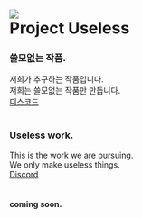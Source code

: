 # ![](https://media.discordapp.net/attachments/835778655527370763/985869631635984404/IMG_1154.png)<br/>Project Useless
### 쓸모없는 작품.
저희가 추구하는 작품입니다.  
저희는 쓸모없는 작품만 만듭니다.  
[디스코드](https://discord.gg/pjQubsz4bs)<br/><br/>
### Useless work.
This is the work we are pursuing.  
We only make useless things.  
[Discord](https://discord.gg/pjQubsz4bs)<br/><br/>
#### coming soon.
